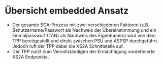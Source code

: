 # Übersicht embedded Ansatz

- Der gesamte SCA-Prozess mit zwei verschiedenen Faktoren (z.B. Benutzername/Passwort als Nachweis der Übereinstimmung und ein Einmalpasswort (TAN) als Nachweis des Eigentümers) wird von dem TPP bereitgestellt und direkt zwischen PSU und ASPSP durchgeführt. Jedoch ruft der TPP dabei die XS2A Schnittstelle auf.
- Der TPP nutzt zum Vervollständigen der Ermächtigung vordefinierte XS2A Endpunkte.
